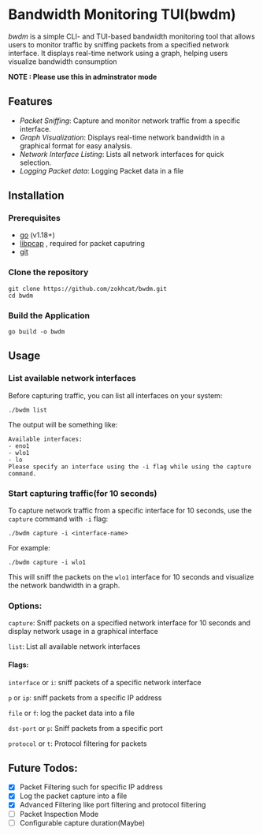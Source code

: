 # Bandwidth Monitoring TUI(bwdm)

_bwdm_ is a simple CLI- and TUI-based bandwidth monitoring tool that allows users to monitor traffic by sniffing packets from a specified network interface. It displays real-time network using a graph, helping users visualize bandwidth consumption

**NOTE : Please use this in adminstrator mode**

## Features

- _Packet Sniffing_: Capture and monitor network traffic from a specific interface.
- _Graph Visualization_: Displays real-time network bandwidth in a graphical format for easy analysis.
- _Network Interface Listing_: Lists all network interfaces for quick selection.
- _Logging Packet data_: Logging Packet data in a file

## Installation

### Prerequisites

- [go](https://go.dev/) (v1.18+)
- [libpcap](https://www.tcpdump.org/) , required for packet caputring
- [git](https://git-scm.com/)

### Clone the repository

```
git clone https://github.com/zokhcat/bwdm.git
cd bwdm
```

### Build the Application

```
go build -o bwdm
```

## Usage

### List available network interfaces

Before capturing traffic, you can list all interfaces on your system:

```
./bwdm list
```

The output will be something like:

```
Available interfaces:
- eno1
- wlo1
- lo
Please specify an interface using the -i flag while using the capture command.
```

### Start capturing traffic(for 10 seconds)

To capture network traffic from a specific interface for 10 seconds, use the `capture` command with `-i` flag:

```
./bwdm capture -i <interface-name>
```

For example:

```
./bwdm capture -i wlo1
```

This will sniff the packets on the `wlo1` interface for 10 seconds and visualize the network bandwidth in a graph.

### Options:

`capture`: Sniff packets on a specified network interface for 10 seconds and display network usage in a graphical interface

`list`: List all available network interfaces

#### Flags:

`interface` or `i`: sniff packets of a specific network interface

`p` or `ip`: sniff packets from a specific IP address

`file` or `f`: log the packet data into a file

`dst-port` or `p`: Sniff packets from a specific port

`protocol` or `t`: Protocol filtering for packets

## Future Todos:

- [x] Packet Filtering such for specific IP address
- [x] Log the packet capture into a file
- [x] Advanced Filtering like port filtering and protocol filtering
- [ ] Packet Inspection Mode
- [ ] Configurable capture duration(Maybe)
